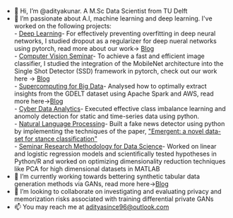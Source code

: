 - 👋 Hi, I’m @adityakunar. A M.Sc Data Scientist from TU Delft
- 👀 I’m passionate about A.I, machine learning and deep learning. I've worked on the following projects: </br>
      - [Deep Learning](https://github.com/adityakunar/DeepLearning)- For effectively preventing overfitting in deep neural networks, I studied dropout as a regularizer for deep nueral networks using pytorch, read more about our work-> [Blog](https://medium.com/tu-delft-eemcs-student-projects/a-reproduction-attempt-of-dropout-a-simple-way-to-prevent-neural-networks-from-overfitting-43f5c97bc314) </br>
      - [Computer Vision Seminar](https://github.com/adityakunar/pytorch-ssd)- To achieve a fast and efficient image classifier, I studied the integration of the MobileNet architecture into the Single Shot Detector (SSD) framework in pytorch, check out our work here -> [Blog](https://adityakunar.medium.com/object-detection-with-ssd-and-mobilenet-aeedc5917ad0) </br>
      - [Supercomputing for Big Data](https://github.com/adityakunar/SBD-tudelft)- Analysed how to optimally extract insights from the GDELT dataset using Apache Spark and AWS, read more here->[Blog](https://adityakunar.medium.com/big-data-processing-using-apache-spark-1beed579aadd)  
      - [Cyber Data Analytics](https://github.com/adityakunar/Cyber-Data-Analytics)- Executed effective class imbalance learning and anomoly detection for static and time-series data using python. </br>
      - [Natural Language Processing](https://github.com/adityakunar/stance-detection)- Built a fake news detector using python by implementing the techniques of the paper, ["Emergent: a novel data-set for stance classification"](https://aclanthology.org/N16-1138.pdf) </br>
      - [Seminar Research Methodology for Data Science](https://github.com/adityakunar/semimar-data-sci)- Worked on linear and logistic regression models and scientifically tested hypotheses in Python/R and worked on optimizing dimensionality reduction techniques like PCA for high dimensional datasets in MATLAB</br>
- 🌱 I’m currently working towards bettering synthetic tabular data generation methods via GANs, read more here->[Blog](https://adityakunar.medium.com/ctab-gan-effective-table-data-synthesizing-39d086a1b7b0)
- 💞️ I’m looking to collaborate on investigating and evaluating privacy and memorization risks associated with training differential private GANs
- 📫 You may reach me at adityasince96@outlook.com

